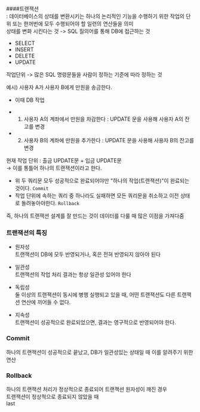 ####트랜잭션  
: 데이터베이스의 상태를 변환시키는 하나의 논리적인 기능을 수행하기 위한 작업의 단위 또는 한꺼번에 모두 수행되어야 할 일련의 연산들을 의미  
상태를 변화 시킨다는 것 -> SQL 질의어를 통해 DB에 접근하는 것  
 - SELECT  
 - INSERT  
 - DELETE  
 - UPDATE  
 
작업단위 -> 많은 SQL 명령문들을 사람이 정하는 기준에 따라 정하는 것  

예시) 사용자 A가 사용자 B에게 만원을 송금한다.  

* 이때 DB 작업  
- 1. 사용자 A의 계좌에서 만원을 차감한다 : UPDATE 문을 사용해 사용자 A의 잔고를 변경  
- 2. 사용자 B의 계좌에 만원을 추가한다 : UPDATE 문을 사용해 사용자 B의 잔고를 변경  

현재 작업 단위 : 출금 UPDATE문 + 입금 UPDATE문  
→ 이를 통틀어 하나의 트랜잭션이라고 한다.  
- 위 두 쿼리문 모두 성공적으로 완료되어야만 "하나의 작업(트랜잭션)"이 완료되는 것이다. `Commit`  
- 작업 단위에 속하는 쿼리 중 하나라도 실패하면 모든 쿼리문을 취소하고 이전 상태로 돌려놓아야한다.   `Rollback`  

즉, 하나의 트랜잭션 설계를 잘 만드는 것이 데이터를 다룰 때 많은 이점을 가져다줌  

### 트랜잭션의 특징  
 * 원자성  
 트랜잭션이 DB에 모두 반영되거나, 혹은 전혀 반영되지 않아야 된다  
 
 * 일관성  
 트랜잭션의 작업 처리 결과는 항상 일관성 있어야 한다  
 
 * 독립성  
 둘 이상의 트랜잭션이 동시에 병행 실행되고 있을 때, 어떤 트랜잭션도 다른 트랜잭션 연산에 끼어들 수 없다.  
 
 * 지속성  
 트랜잭션이 성공적으로 완료되었으면, 결과는 영구적으로 반영되어야 한다.  

### Commit  
하나의 트랜잭션이 성공적으로 끝났고, DB가 일관성있는 상태일 때 이를 알려주기 위한 연산  

### Rollback  
하나의 트랜잭션 처리가 정상적으로 종료되어 트랜잭션 원자성이 깨진 경우  
트랜잭션이 정상적으로 종료되지 않았을 때  
last
